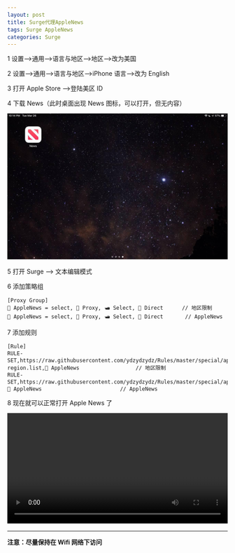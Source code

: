 ```yaml
---
layout: post
title: Surge代理AppleNews
tags: Surge AppleNews 
categories: Surge
---
```


1 设置-->通用-->语言与地区-->地区-->改为美国

2 设置-->通用-->语言与地区-->iPhone 语言-->改为 English

3 打开 Apple Store -->登陆美区 ID

4 下载 News（此时桌面出现 News 图标，可以打开，但无内容）
    <!-- more -->

   <img src="https://raw.githubusercontent.com/ydzydzydz/blogphoto/master/applenews/1.jpg" />

5 打开 Surge -->  文本编辑模式

6 添加策略组

```
[Proxy Group]
📡 AppleNews = select, 🍃 Proxy, 🛥 Select, 🚀 Direct      // 地区限制
🧾 AppleNews = select, 🍃 Proxy, 🛥 Select, 🚀 Direct       // AppleNews
```

7 添加规则

```
[Rule]
RULE-SET,https://raw.githubusercontent.com/ydzydzydz/Rules/master/special/applenews-region.list,📡 AppleNews                  // 地区限制
RULE-SET,https://raw.githubusercontent.com/ydzydzydz/Rules/master/special/applenews.list,🧾 AppleNews                         // AppleNews
```

8 现在就可以正常打开 Apple News 了

<video  width="100%" src="https://raw.githubusercontent.com/ydzydzydz/blogphoto/master/applenews/2.mp4" controls="controls">
   </video>



---

**注意：尽量保持在 Wifi 网络下访问**


